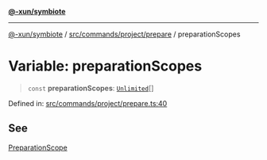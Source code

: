[**@-xun/symbiote**](../../../../../README.md)

***

[@-xun/symbiote](../../../../../README.md) / [src/commands/project/prepare](../README.md) / preparationScopes

# Variable: preparationScopes

> `const` **preparationScopes**: [`Unlimited`](../../../../configure/enumerations/UnlimitedGlobalScope.md#unlimited)[]

Defined in: [src/commands/project/prepare.ts:40](https://github.com/Xunnamius/symbiote/blob/45a95680565f7437367edb2f8cc44a33e7541aa0/src/commands/project/prepare.ts#L40)

## See

[PreparationScope](../../../../configure/enumerations/UnlimitedGlobalScope.md)
